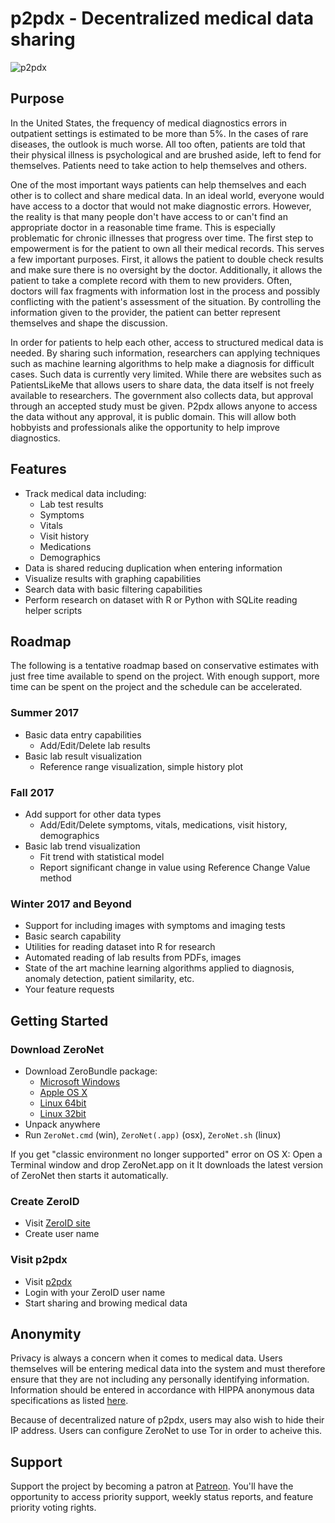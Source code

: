 # p2pdx - Decentralized medical data sharing

![p2pdx](http://i.imgur.com/K2hAGUW.png)

## Purpose
In the United States, the frequency of medical diagnostics errors in outpatient settings is estimated to be more than 5%. In the cases of rare diseases, the outlook is much worse. All too often, patients are told that their physical illness is psychological and are brushed aside, left to fend for themselves. Patients need to take action to help themselves and others.

One of the most important ways patients can help themselves and each other is to collect and share medical data. In an ideal world, everyone would have access to a doctor that would not make diagnostic errors. However, the reality is that many people don't have access to or can't find an appropriate doctor in a reasonable time frame. This is especially problematic for chronic illnesses that progress over time. The first step to empowerment is for the patient to own all their medical records. This serves a few important purposes. First, it allows the patient to double check results and make sure there is no oversight by the doctor. Additionally, it allows the patient to take a complete record with them to new providers. Often, doctors will fax fragments with information lost in the process and possibly conflicting with the patient's assessment of the situation. By controlling the information given to the provider, the patient can better represent themselves and shape the discussion.

In order for patients to help each other, access to structured medical data is needed. By sharing such information, researchers can applying techniques such as machine learning algorithms to help make a diagnosis for difficult cases. Such data is currently very limited. While there are websites such as PatientsLikeMe that allows users to share data, the data itself is not freely available to researchers. The government also collects data, but approval through an accepted study must be given. P2pdx allows anyone to access the data without any approval, it is public domain. This will allow both hobbyists and professionals alike the opportunity to help improve diagnostics.

## Features
 * Track medical data including:
   * Lab test results
   * Symptoms
   * Vitals
   * Visit history
   * Medications
   * Demographics
 * Data is shared reducing duplication when entering information
 * Visualize results with graphing capabilities
 * Search data with basic filtering capabilities
 * Perform research on dataset with R or Python with SQLite reading helper scripts

## Roadmap

The following is a tentative roadmap based on conservative estimates with just free time available to spend on the project. With enough support, more time can be spent on the project and the schedule can be accelerated.

### Summer 2017

* Basic data entry capabilities
  * Add/Edit/Delete lab results
* Basic lab result visualization
  * Reference range visualization, simple history plot

### Fall 2017

* Add support for other data types
  * Add/Edit/Delete symptoms, vitals, medications, visit history, demographics
* Basic lab trend visualization
  * Fit trend with statistical model
  * Report significant change in value using Reference Change Value method

### Winter 2017 and Beyond

* Support for including images with symptoms and imaging tests
* Basic search capability
* Utilities for reading dataset into R for research
* Automated reading of lab results from PDFs, images
* State of the art machine learning algorithms applied to diagnosis, anomaly detection, patient similarity, etc.
* Your feature requests

## Getting Started
### Download ZeroNet
* Download ZeroBundle package:
  * [Microsoft Windows](https://github.com/HelloZeroNet/ZeroBundle/raw/master/dist/ZeroBundle-win.zip)
  * [Apple OS X](https://github.com/HelloZeroNet/ZeroBundle/raw/master/dist/ZeroBundle-mac-osx.zip)
  * [Linux 64bit](https://github.com/HelloZeroNet/ZeroBundle/raw/master/dist/ZeroBundle-linux64.tar.gz)
  * [Linux 32bit](https://github.com/HelloZeroNet/ZeroBundle/raw/master/dist/ZeroBundle-linux32.tar.gz)
* Unpack anywhere
* Run `ZeroNet.cmd` (win), `ZeroNet(.app)` (osx), `ZeroNet.sh` (linux)

If you get "classic environment no longer supported" error on OS X: Open a Terminal window and drop ZeroNet.app on it
It downloads the latest version of ZeroNet then starts it automatically.

### Create ZeroID
* Visit [ZeroID site](http://127.0.0.1:43110/zeroid.bit)
* Create user name

### Visit p2pdx
* Visit [p2pdx](http://127.0.0.1:43110/12UQXQ5jsvXUPUSuDY7SzjfFiGqTAeChpi)
* Login with your ZeroID user name
* Start sharing and browing medical data

## Anonymity
Privacy is always a concern when it comes to medical data. Users themselves will be entering medical data into the system and must therefore ensure that they are not including any personally identifying information. Information should be entered in accordance with HIPPA anonymous data specifications as listed [here](https://www.irb.cornell.edu/documents/HIPAA%20Identifiers.pdf). 

Because of decentralized nature of p2pdx, users may also wish to hide their IP address. Users can configure ZeroNet to use Tor in order to acheive this.

## Support
Support the project by becoming a patron at [Patreon](https://www.patreon.com/undiagnosed). You'll have the opportunity to access priority support, weekly status reports, and feature priority voting rights.



